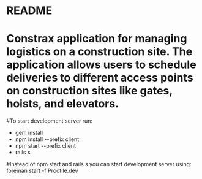 # README
# Constrax application for managing logistics on a construction site. The application allows users to schedule deliveries to different access points on construction sites like gates, hoists, and elevators. 

#To start development server run:

- gem install 
- npm install --prefix client
- npm start --prefix client
- rails s

#Instead of npm start and rails s you can start development server using:
foreman start -f Procfile.dev

